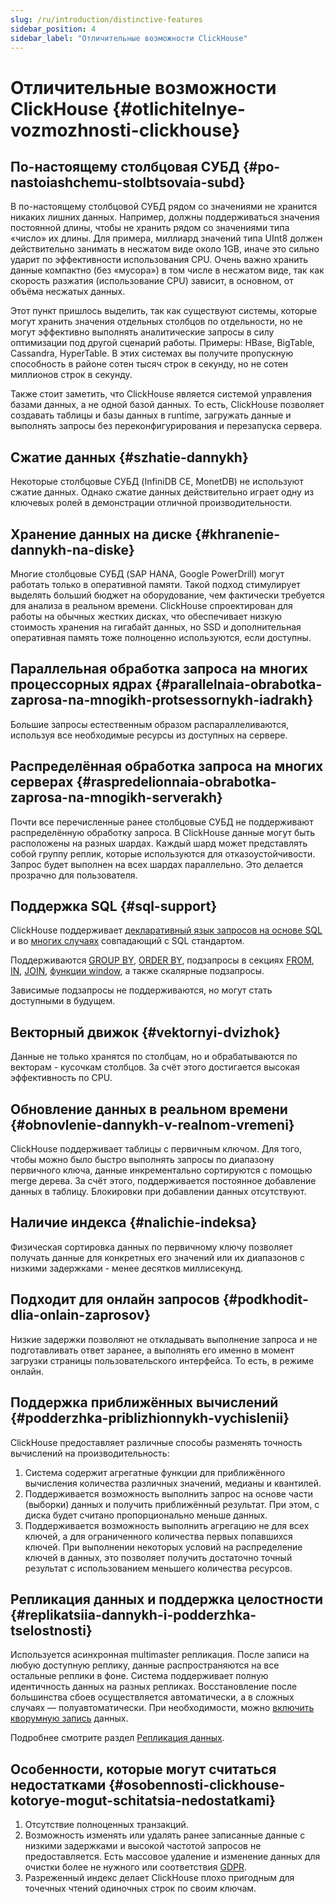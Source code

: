 ```yaml
---
slug: /ru/introduction/distinctive-features
sidebar_position: 4
sidebar_label: "Отличительные возможности ClickHouse"
---
```


# Отличительные возможности ClickHouse {#otlichitelnye-vozmozhnosti-clickhouse}

## По-настоящему столбцовая СУБД {#po-nastoiashchemu-stolbtsovaia-subd}

В по-настоящему столбцовой СУБД рядом со значениями не хранится никаких лишних данных. Например, должны поддерживаться значения постоянной длины, чтобы не хранить рядом со значениями типа «число» их длины. Для примера, миллиард значений типа UInt8 должен действительно занимать в несжатом виде около 1GB, иначе это сильно ударит по эффективности использования CPU. Очень важно хранить данные компактно (без «мусора») в том числе в несжатом виде, так как скорость разжатия (использование CPU) зависит, в основном, от объёма несжатых данных.

Этот пункт пришлось выделить, так как существуют системы, которые могут хранить значения отдельных столбцов по отдельности, но не могут эффективно выполнять аналитические запросы в силу оптимизации под другой сценарий работы. Примеры: HBase, BigTable, Cassandra, HyperTable. В этих системах вы получите пропускную способность в районе сотен тысяч строк в секунду, но не сотен миллионов строк в секунду.

Также стоит заметить, что ClickHouse является системой управления базами данных, а не одной базой данных. То есть, ClickHouse позволяет создавать таблицы и базы данных в runtime, загружать данные и выполнять запросы без переконфигурирования и перезапуска сервера.

## Сжатие данных {#szhatie-dannykh}

Некоторые столбцовые СУБД (InfiniDB CE, MonetDB) не используют сжатие данных. Однако сжатие данных действительно играет одну из ключевых ролей в демонстрации отличной производительности.

## Хранение данных на диске {#khranenie-dannykh-na-diske}

Многие столбцовые СУБД (SAP HANA, Google PowerDrill) могут работать только в оперативной памяти. Такой подход стимулирует выделять больший бюджет на оборудование, чем фактически требуется для анализа в реальном времени. ClickHouse спроектирован для работы на обычных жестких дисках, что обеспечивает низкую стоимость хранения на гигабайт данных, но SSD и дополнительная оперативная память тоже полноценно используются, если доступны.

## Параллельная обработка запроса на многих процессорных ядрах {#parallelnaia-obrabotka-zaprosa-na-mnogikh-protsessornykh-iadrakh}

Большие запросы естественным образом распараллеливаются, используя все необходимые ресурсы из доступных на сервере.

## Распределённая обработка запроса на многих серверах {#raspredelionnaia-obrabotka-zaprosa-na-mnogikh-serverakh}

Почти все перечисленные ранее столбцовые СУБД не поддерживают распределённую обработку запроса.
В ClickHouse данные могут быть расположены на разных шардах. Каждый шард может представлять собой группу реплик, которые используются для отказоустойчивости. Запрос будет выполнен на всех шардах параллельно. Это делается прозрачно для пользователя.

## Поддержка SQL {#sql-support}

ClickHouse поддерживает [декларативный язык запросов на основе SQL](../sql-reference/index.md) и во [многих случаях](../sql-reference/ansi.mdx) совпадающий с SQL стандартом.

Поддерживаются [GROUP BY](../sql-reference/statements/select/group-by.md), [ORDER BY](../sql-reference/statements/select/order-by.md), подзапросы в секциях [FROM](../sql-reference/statements/select/from.md), [IN](../sql-reference/operators/in.md), [JOIN](../sql-reference/statements/select/join.md), [функции window](../sql-reference/window-functions/index.mdx), а также скалярные подзапросы.

Зависимые подзапросы не поддерживаются, но могут стать доступными в будущем.

## Векторный движок {#vektornyi-dvizhok}

Данные не только хранятся по столбцам, но и обрабатываются по векторам - кусочкам столбцов. За счёт этого достигается высокая эффективность по CPU.

## Обновление данных в реальном времени {#obnovlenie-dannykh-v-realnom-vremeni}

ClickHouse поддерживает таблицы с первичным ключом. Для того, чтобы можно было быстро выполнять запросы по диапазону первичного ключа, данные инкрементально сортируются с помощью merge дерева. За счёт этого, поддерживается постоянное добавление данных в таблицу. Блокировки при добавлении данных отсутствуют.

## Наличие индекса {#nalichie-indeksa}

Физическая сортировка данных по первичному ключу позволяет получать данные для конкретных его значений или их диапазонов с низкими задержками - менее десятков миллисекунд.

## Подходит для онлайн запросов {#podkhodit-dlia-onlain-zaprosov}

Низкие задержки позволяют не откладывать выполнение запроса и не подготавливать ответ заранее, а выполнять его именно в момент загрузки страницы пользовательского интерфейса. То есть, в режиме онлайн.

## Поддержка приближённых вычислений {#podderzhka-priblizhionnykh-vychislenii}

ClickHouse предоставляет различные способы разменять точность вычислений на производительность:

1.  Система содержит агрегатные функции для приближённого вычисления количества различных значений, медианы и квантилей.
2.  Поддерживается возможность выполнить запрос на основе части (выборки) данных и получить приближённый результат. При этом, с диска будет считано пропорционально меньше данных.
3.  Поддерживается возможность выполнить агрегацию не для всех ключей, а для ограниченного количества первых попавшихся ключей. При выполнении некоторых условий на распределение ключей в данных, это позволяет получить достаточно точный результат с использованием меньшего количества ресурсов.

## Репликация данных и поддержка целостности {#replikatsiia-dannykh-i-podderzhka-tselostnosti}

Используется асинхронная multimaster репликация. После записи на любую доступную реплику, данные распространяются на все остальные реплики в фоне. Система поддерживает полную идентичность данных на разных репликах. Восстановление после большинства сбоев осуществляется автоматически, а в сложных случаях — полуавтоматически. При необходимости, можно [включить кворумную запись](../operations/settings/settings.md) данных.

Подробнее смотрите раздел [Репликация данных](../engines/table-engines/mergetree-family/replication.md).

## Особенности, которые могут считаться недостатками {#osobennosti-clickhouse-kotorye-mogut-schitatsia-nedostatkami}

1.  Отсутствие полноценных транзакций.
2.  Возможность изменять или удалять ранее записанные данные с низкими задержками и высокой частотой запросов не предоставляется. Есть массовое удаление и изменение данных для очистки более не нужного или соответствия [GDPR](https://gdpr-info.eu).
3.  Разреженный индекс делает ClickHouse плохо пригодным для точечных чтений одиночных строк по своим
    ключам.
